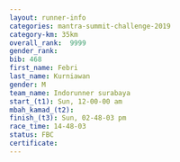 ```yaml
---
layout: runner-info 
categories: mantra-summit-challenge-2019 
category-km: 35km 
overall_rank:  9999
gender_rank: 
bib: 468
first_name: Febri
last_name: Kurniawan
gender: M
team_name: Indorunner surabaya
start_(t1): Sun, 12-00-00 am
mbah_kamad_(t2): 
finish_(t3): Sun, 02-48-03 pm
race_time: 14-48-03
status: FBC
certificate: 
---
```

